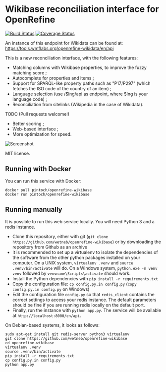 Wikibase reconciliation interface for OpenRefine 
================================================
[![Build Status](https://travis-ci.org/wetneb/openrefine-wikibase.svg?branch=master)](https://travis-ci.org/wetneb/openrefine-wikibase) [![Coverage Status](https://coveralls.io/repos/github/wetneb/openrefine-wikidata/badge.svg?branch=master)](https://coveralls.io/github/wetneb/openrefine-wikidata?branch=master)

An instance of this endpoint for Wikidata can be found at:
https://tools.wmflabs.org/openrefine-wikidata/en/api

This is a new reconciliation interface, with the following features:
* Matching columns with Wikibase properties, to improve the fuzzy
  matching score ;
* Autocomplete for properties and items ;
* Support for SPARQL-like property paths such as "P17/P297" (which fetches the ISO code of the country of an item) ;
* Language selection (use /$lng/api as endpoint, where $lng is your
  language code) ;
* Reconciliation from sitelinks (Wikipedia in the case of Wikidata).

TODO (Pull requests welcome!)
* Better scoring ;
* Web-based interface ;
* More optimization for speed.

![Screenshot](https://tools.wmflabs.org/openrefine-wikidata/static/screenshot_items.png)

MIT license.

Running with Docker
-------------------

You can run this service with Docker:
```
docker pull pintoch/openrefine-wikibase
docker run pintoch/openrefine-wikibase
```

Running manually
----------------

It is possible to run this web service locally. You will need Python 3 and a redis instance.

* Clone this repository, either with git (`git clone https://github.com/wetneb/openrefine-wikibase`) or by downloading the repository from Github as an archive
* It is recommended to set up a virtualenv to isolate the dependencies of the software from the other python packages installed on your computer. On a UNIX system, `virtualenv .venv` and `source .venv/bin/activate` will do. On a Windows system, `python.exe
  -m venv venv` followed by `venvname\Scripts\activate` should work.
* Install the Python dependencies with `pip install -r requirements.txt`
* Copy the configuration file: `cp config.py.in config.py` (`copy config.py.in config.py` on Windows)
* Edit the configuration file `config.py` so that `redis_client` contains the correct settings to access your redis instance. The default parameters should be fine if you are running redis locally on the default port.
* Finally, run the instance with `python app.py`. The service will be available at `http://localhost:8000/en/api`.


On Debian-based systems, it looks as follows:
```
sudo apt-get install git redis-server python3 virtualenv
git clone https://github.com/wetneb/openrefine-wikibase
cd openrefine-wikibase
virtualenv .venv
source .venv/bin/activate
pip install -r requirements.txt
cp config.py.in config.py
python app.py
```


